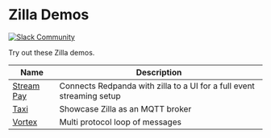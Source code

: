# Zilla Demos

[![Slack Community][community-image]][community-join]

[community-image]: https://img.shields.io/badge/slack-@aklivitycommunity-blue.svg?logo=slack
[community-join]: https://www.aklivity.io/slack

Try out these Zilla demos.

| Name                             | Description                                                           |
|----------------------------------|-----------------------------------------------------------------------|
| [Stream Pay](streampay)          | Connects Redpanda with zilla to a UI for a full event streaming setup |
| [Taxi](taxi)                     | Showcase Zilla as an MQTT broker                                      |
| [Vortex](vortex)                 | Multi protocol loop of messages                                       |
